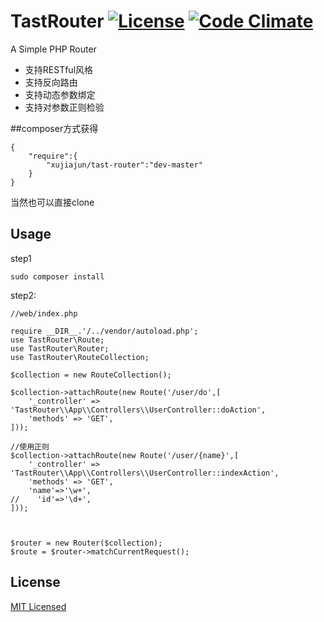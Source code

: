 # TastRouter  [![License](https://poser.pugx.org/xujiajun/tast-router/license)](https://packagist.org/packages/xujiajun/tast-router) [![Code Climate](https://codeclimate.com/github/xujiajun/tast-router/badges/gpa.svg)](https://codeclimate.com/github/xujiajun/tast-router)

A Simple PHP Router

* 支持RESTful风格
* 支持反向路由
* 支持动态参数绑定
* 支持对参数正则检验

##composer方式获得

```
{
    "require":{
        "xujiajun/tast-router":"dev-master"
    }
}

```
当然也可以直接clone

## Usage

step1
```
sudo composer install
```

step2:
```
//web/index.php

require __DIR__.'/../vendor/autoload.php';
use TastRouter\Route;
use TastRouter\Router;
use TastRouter\RouteCollection;

$collection = new RouteCollection();

$collection->attachRoute(new Route('/user/do',[
    '_controller' => 'TastRouter\\App\\Controllers\\UserController::doAction',
    'methods' => 'GET',
]));

//使用正则
$collection->attachRoute(new Route('/user/{name}',[
    '_controller' => 'TastRouter\\App\\Controllers\\UserController::indexAction',
    'methods' => 'GET',
    'name'=>'\w+',
//    'id'=>'\d+',
]));



$router = new Router($collection);
$route = $router->matchCurrentRequest();

```




## License
[MIT Licensed](http://www.opensource.org/licenses/MIT)
